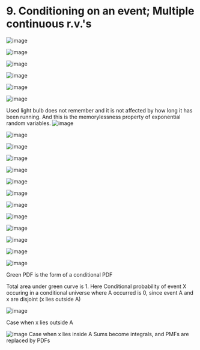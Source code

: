 # 9. Conditioning on an event; Multiple continuous r.v.'s

![image](../../../media/Intro-Syllabus_9.-Conditioning-on-an-event;-Multiple-continuous-r.v.'s-image1.jpg)

![image](../../../media/Intro-Syllabus_9.-Conditioning-on-an-event;-Multiple-continuous-r.v.'s-image2.jpg)

![image](../../../media/Intro-Syllabus_9.-Conditioning-on-an-event;-Multiple-continuous-r.v.'s-image3.jpg)

![image](../../../media/Intro-Syllabus_9.-Conditioning-on-an-event;-Multiple-continuous-r.v.'s-image4.jpg)

![image](../../../media/Intro-Syllabus_9.-Conditioning-on-an-event;-Multiple-continuous-r.v.'s-image5.jpg)

![image](../../../media/Intro-Syllabus_9.-Conditioning-on-an-event;-Multiple-continuous-r.v.'s-image6.jpg)

Used light bulb does not remember and it is not affected by how long it has been running. And this is the memorylessness property of exponential random variables.
![image](../../../media/Intro-Syllabus_9.-Conditioning-on-an-event;-Multiple-continuous-r.v.'s-image7.jpg)

![image](../../../media/Intro-Syllabus_9.-Conditioning-on-an-event;-Multiple-continuous-r.v.'s-image8.jpg)

![image](../../../media/Intro-Syllabus_9.-Conditioning-on-an-event;-Multiple-continuous-r.v.'s-image9.jpg)

![image](../../../media/Intro-Syllabus_9.-Conditioning-on-an-event;-Multiple-continuous-r.v.'s-image10.jpg)

![image](../../../media/Intro-Syllabus_9.-Conditioning-on-an-event;-Multiple-continuous-r.v.'s-image11.jpg)

![image](../../../media/Intro-Syllabus_9.-Conditioning-on-an-event;-Multiple-continuous-r.v.'s-image12.jpg)

![image](../../../media/Intro-Syllabus_9.-Conditioning-on-an-event;-Multiple-continuous-r.v.'s-image13.jpg)

![image](../../../media/Intro-Syllabus_9.-Conditioning-on-an-event;-Multiple-continuous-r.v.'s-image14.jpg)

![image](../../../media/Intro-Syllabus_9.-Conditioning-on-an-event;-Multiple-continuous-r.v.'s-image15.jpg)

![image](../../../media/Intro-Syllabus_9.-Conditioning-on-an-event;-Multiple-continuous-r.v.'s-image16.jpg)

![image](../../../media/Intro-Syllabus_9.-Conditioning-on-an-event;-Multiple-continuous-r.v.'s-image17.jpg)

![image](../../../media/Intro-Syllabus_9.-Conditioning-on-an-event;-Multiple-continuous-r.v.'s-image18.jpg)

![image](../../../media/Intro-Syllabus_9.-Conditioning-on-an-event;-Multiple-continuous-r.v.'s-image19.jpg)

Green PDF is the form of a conditional PDF

Total area under green curve is 1.
Here Conditional probability of event X occuring in a conditional universe where A occurred is 0, since event A and x are disjoint (x lies outside A)

![image](../../../media/Intro-Syllabus_9.-Conditioning-on-an-event;-Multiple-continuous-r.v.'s-image20.jpg)

Case when x lies outside A

![image](../../../media/Intro-Syllabus_9.-Conditioning-on-an-event;-Multiple-continuous-r.v.'s-image21.jpg)
Case when x lies inside A
Sums become integrals, and PMFs are replaced by PDFs
